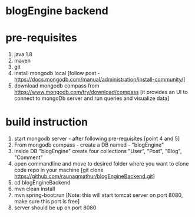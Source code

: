 # blogEngine backend

# pre-requisites
1) java 1.8 
2) maven
3) git
4) install mongodb local [follow post - https://docs.mongodb.com/manual/administration/install-community/]
5) download mongodb compass from https://www.mongodb.com/try/download/compass [it provides an UI to connect to mongoDb server and run queries and visualize data]

# build instruction
1) start mongodb server - after following pre-requisites [point 4 and 5]
2) From mongodb compass - create a DB named - "blogEngine"
3) inside DB "blogEngine" create four collections "User", "Post", "Blog", "Comment"
4) open commandline and move to desired folder where you want to clone code repo in your machine [git clone https://github.com/raunaqmathur/blogEngineBackend.git]
5) cd blogEngineBackend
6) mvn clean install
7) mvn spring-boot:run [Note: this will start tomcat server on port 8080, make sure this port is free]
8) server should be up on port 8080
